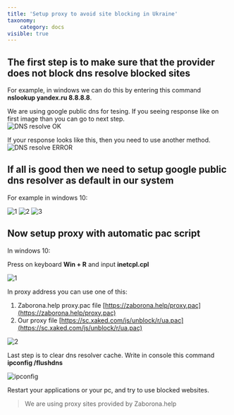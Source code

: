 ```yaml
---
title: 'Setup proxy to avoid site blocking in Ukraine'
taxonomy:
    category: docs
visible: true
---
```


## The first step is to make sure that the provider does not block dns resolve blocked sites

For example, in windows we can do this by entering this command **nslookup yandex.ru 8.8.8.8**.

We are using google public dns for tesing. If you seeing response like on first image than you can go to next step.  
![DNS resolve OK](https://i.imgur.com/CAOC2uB.png)

If your response looks like this, then you need to use another method.  
![DNS resolve ERROR](https://i.imgur.com/MrM9Osf.png)

## If all is good then we need to setup google public dns resolver as default in our system

For example in windows 10:

![1](https://i.imgur.com/INnxxFg.png)
![2](https://i.imgur.com/NhOxrFG.png)
![3](https://i.imgur.com/yqozYhd.png)

## Now setup proxy with automatic pac script

In windows 10:

Press on keyboard **Win + R** and input **inetcpl.cpl**

![1](https://i.imgur.com/ebts2hC.png)

In proxy address you can use one of this:
1. Zaborona.help proxy.pac file [https://zaborona.help/proxy.pac](https://zaborona.help/proxy.pac)
1. Our proxy file [https://sc.xaked.com/js/unblock/r/ua.pac](https://sc.xaked.com/js/unblock/r/ua.pac)

![2](https://i.imgur.com/thZF29W.png)

Last step is to clear dns resolver cache. Write in console this command **ipconfig /flushdns**

![ipconfig](https://i.imgur.com/Ovrh0eA.png)

Restart your applications or your pc, and try to use blocked websites.

>We are using proxy sites provided by Zaborona.help